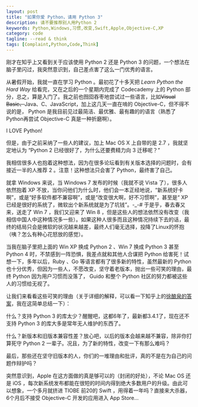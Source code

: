 ```yaml
---
layout: post
title: "如果你爱 Python，请用 Python 3"
description: 请不要推荐别人用Python 2
keywords: Python,Windows,习惯,改变,Swift,Apple,Objective-C,XP
category: code
tagline: --read & think
tags: [Complaint,Python,Code,Think]
---
```



刚才在知乎上又看到关于应该使用 Python 2 还是 Python 3 的问题，一个想法在脑子里闪过，我突然意识到，自己差点害了这么一门优秀的语言。

从暑假开始，我就一直在学习 Python 。最初花了十多天把 *Learn  Python the Hard Way* 给看完，又在之后的一个星期内完成了 Codecademy 上的 Python 部分，总之，算是入门了。我之前也囫囵吞枣地尝试过一些语言，比如<del>Visual Basic、</del>Java、C、JavaScript，加上这几天一直在啃的 Objective-C，但不得不说的是， Python 是我目前见过最简洁、最优雅、最有趣的的语言（熟悉了 Python再尝试 Objective-C 真是一种折磨啊）。

I LOVE  Python!

但是，由于之前采纳了一些人的建议，加上 Mac OS X 上自带的是 2.7 ，我就坚定地认为 “Python 2 已经很好了，为什么还要费精力向 3 迁移呢？”

我相信很多人也抱着这种想法，因为在很多论坛看到有关版本选择的问题时，会有接近一半的人推荐 2 。注意！这种想法只会害了 Python，最终害了自己。

就拿 Windows 来说，当 Windows 7 发布的时候（我就不说 Vista 了），很多人依然抱着 XP 不放，当你问他们为什么时，他们会一本正经地说，“新系统好卡啊”，或是“好多软件都不兼容啊”，或是“改变很大啊，好不习惯啊”，甚至是“ XP 已经是很好的系统了，微软出个新系统就是为了坑钱”。-_-# 于是乎，春去春又来，送走了 Win 7 ，我们又迎来了 Win 8 ，但是这些人的想法依然没有改变（我相信中国人中这种情况多一些）。如果这种人很多而且这种情况持续下去的话，最终的结局只会是微软的状况越来越差，最终人们毫无选择，投降了Linux的怀抱（咦？怎么有种心花怒放的感觉）。

当我在脑子里把上面的 Win XP 换成 Python 2 、Win 7 换成 Python 3 甚至 Python 4 时，不禁感到一阵恐惧，我差点就和其他人合谋把 Python 给害死！试想一下，多年以后，Ruby 、Go 等语言都有了很多新的特性，虽然最新的 Python 也十分优秀，但因为一些人，不愿改变，坚守着老版本，抛出一些可笑的理由，最终 Python 因为用户习惯而没落了， Guido 和整个 Python 社区的努力都被这些人的习惯给无视了。

让我们来看看这些可笑的理由（关于详细的解释，可以看一下知乎上的[徐酿泉的答案](http://zhi.hu/5zb7)，我在这简单总结一下）：

什么？支持 Python 3 的库太少？醒醒吧，这都6年了，最新都3.4.1了，现在还不支持 Python 3 的库大多是常年无人维护的东西了。

什么？新版本和旧版本兼容性差？放心吧，以后的版本会越来越不兼容，除非你打算死守 Python 2 一辈子。况且，为了新的特性，改变一下有那么难吗？

最后，那些还在坚守旧版本的人，你们的一堆理由和批评，真的不是在为自己的问题作辩护吗？


突然意识到，Apple 在这方面做的真是够可以的（封闭的好处），不论 Mac OS 还是 iOS ，每次新系统发布都能在很短的时间内得到绝大多数用户的升级。由此可以想象，一个多月就挤进 TIOBE 前20的 Swift ，用得着一年吗？直接来大杀器，6个月后不接受 Objective-C 开发的应用进入 App Store...